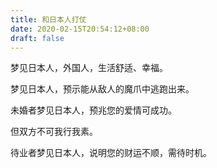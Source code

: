 ```yaml
---
title: 和日本人打仗
date: 2020-02-15T20:54:12+08:00
draft: false
---
```


梦见日本人，外国人，生活舒适、幸福。




梦见日本人，预示能从敌人的魔爪中逃跑出来。




未婚者梦见日本人，预兆您的爱情可成功。

但双方不可我行我素。




待业者梦见日本人，说明您的财运不顺，需待时机。

